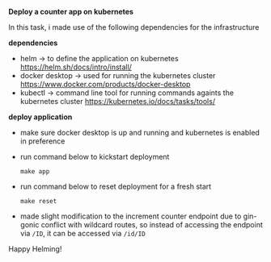 **Deploy a counter app on kubernetes**

In this task, i made use of the following dependencies for the infrastructure

**dependencies**

- helm -> to define the application on kubernetes  https://helm.sh/docs/intro/install/
- docker desktop -> used for running the kubernetes cluster https://www.docker.com/products/docker-desktop
- kubectl -> command line tool for running commands againts the kubernetes cluster https://kubernetes.io/docs/tasks/tools/


**deploy application**
* make sure docker desktop is up and running and kubernetes is enabled in preference

* run command below to kickstart deployment

  ```make app```


* run command below to reset deployment for a fresh start

  ```make reset```


* made slight modification to the increment counter endpoint due to gin-gonic conflict with wildcard routes, so instead of accessing the endpoint via `/ID`, it can be accessed via `/id/ID` 


Happy Helming! 